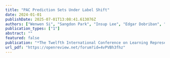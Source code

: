 ```yaml
---
title: "PAC Prediction Sets Under Label Shift"
date: 2024-01-01
publishDate: 2025-07-01T13:08:41.613076Z
authors: ["Wenwen Si", "Sangdon Park", "Insup Lee", "Edgar Dobriban", "Osbert Bastani"]
publication_types: ["1"]
abstract: ""
featured: false
publication: "*The Twelfth International Conference on Learning Representations (ICLR)*"
url_pdf: "https://openreview.net/forum?id=4vPVBh3fhz"
---
```


